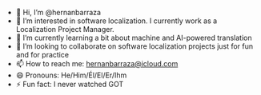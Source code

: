 - 👋 Hi, I’m @hernanbarraza
- 👀 I’m interested in software localization. I currently work as a Localization Project Manager.
- 🌱 I’m currently learning a bit about machine and AI-powered translation
- 💞️ I’m looking to collaborate on software localization projects just for fun and for practice
- 📫 How to reach me: hernanbarraza@icloud.com
- 😄 Pronouns: He/Him/Él/El/Er/Ihm
- ⚡ Fun fact: I never watched GOT

<!---
hernanbarraza/hernanbarraza is a ✨ special ✨ repository because its `README.md` (this file) appears on your GitHub profile.
You can click the Preview link to take a look at your changes.
--->
